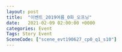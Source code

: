 ```yaml
---
layout: post
title:  "이벤트_2019여름_0화_오프닝"
date:   2021-02-09 02:00:00 +0000
categories: Event
Tags: Story Event
SceneCode: ["scene_evt190627_cp0_q1_s10"]
---
```

